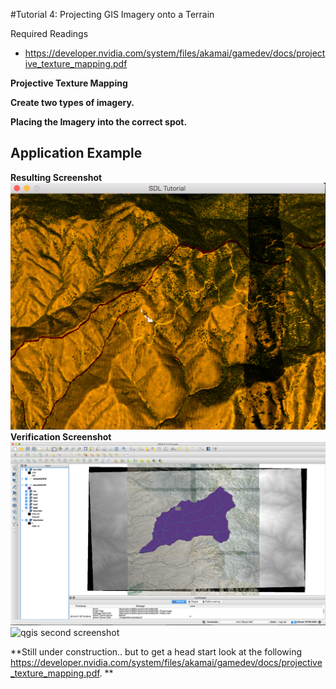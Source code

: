 #Tutorial 4: Projecting GIS Imagery onto a Terrain

Required Readings
* https://developer.nvidia.com/system/files/akamai/gamedev/docs/projective_texture_mapping.pdf

**Projective Texture Mapping**

**Create two types of imagery.**

**Placing the Imagery into the correct spot.**

**Application Example**
----

**Resulting Screenshot**
![Resulting Screenshot](application.png)
**Verification Screenshot**
![qgis screenshot](qgis.png)
![qgis second screenshot](qgis2.png)

**Still under construction.. but to get a head start look at the following https://developer.nvidia.com/system/files/akamai/gamedev/docs/projective_texture_mapping.pdf. **
